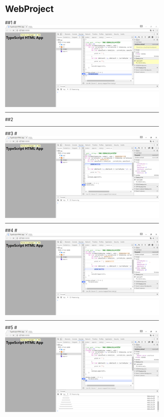 # WebProject

##1
#![](https://raw.githubusercontent.com/18801266264/WebProject/master/2016_09_26_13_54.47.bmp)
***
##2

***
##3
#![](https://raw.githubusercontent.com/18801266264/WebProject/master/2016_09_26_13_56.02.bmp)
***
##4
#![](https://raw.githubusercontent.com/18801266264/WebProject/master/2016_09_26_13_56.40.bmp)
***
##5
#![](https://raw.githubusercontent.com/18801266264/WebProject/master/2016_09_26_13_57.28.bmp)

